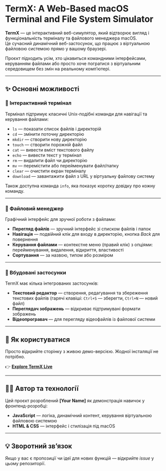 # TermX: A Web-Based macOS Terminal and File System Simulator

**TermX** — це інтерактивний веб-симулятор, який відтворює вигляд і функціональність терміналу та файлового менеджера macOS.  
Це сучасний динамічний веб-застосунок, що працює з віртуальною файловою системою прямо у вашому браузері.  

Проєкт підходить усім, хто цікавиться командними інтерфейсами, керуванням файлами або просто хоче погратися з віртуальним середовищем без змін на реальному комп’ютері.  

---

## ✨ Основні можливості

### 🔹 Інтерактивний термінал
Термінал підтримує класичні Unix-подібні команди для навігації та керування файлами:

- `ls` — показати список файлів і директорій  
- `cd` — змінити поточну директорію  
- `mkdir` — створити нову директорію  
- `touch` — створити порожній файл  
- `cat` — вивести вміст текстового файлу  
- `echo` — вивести текст у термінал  
- `rm` — видалити файл чи директорію  
- `mv` — перемістити або перейменувати файл/папку  
- `clear` — очистити екран терміналу  
- `download` — завантажити файл з URL у віртуальну файлову систему  

Також доступна команда `info`, яка показує коротку довідку про кожну команду.  

---

### 🔹 Файловий менеджер
Графічний інтерфейс для зручної роботи з файлами:  

- **Перегляд файлів** — зручний інтерфейс зі списком файлів і папок  
- **Навігація** — подвійний клік для входу в директорію, кнопка *Back* для повернення  
- **Керування файлами** — контекстне меню (правий клік) з опціями: перейменування, видалення, відкриття, властивості  
- **Сортування** — за назвою, типом або розміром  

---

### 🔹 Вбудовані застосунки
TermX має кілька інтегрованих застосунків:  

- **Текстовий редактор** — створення, редагування та збереження текстових файлів (гарячі клавіші: `Ctrl+S` — зберегти, `Ctrl+N` — новий файл)  
- **Переглядач зображень** — відкриває підтримувані формати зображень  
- **Відеопрогравач** — для перегляду відеофайлів із файлової системи  

---

## 🚀 Як користуватися

Просто відкрийте сторінку з живою демо-версією. Жодної інсталяції не потрібно.  

👉 [**Explore TermX Live**](https://davidhaba.github.io/TermX/)

---

## 👨‍💻 Автор та технології

Цей проєкт розроблений **[Your Name]** як демонстрація навичок у фронтенд-розробці:  

- **JavaScript** — логіка, динамічний контент, керування віртуальною файловою системою  
- **HTML & CSS** — інтерфейс і стилізація під macOS  

---

## 💡 Зворотний зв’язок
Якщо у вас є пропозиції чи ідеї для нових функцій — відкрийте *issue* у цьому репозиторії.

